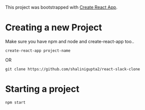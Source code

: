 This project was bootstrapped with [Create React App](https://github.com/facebook/create-react-app).

# Creating a new Project
Make sure you have npm and node and create-react-app too..

```
create-react-app project-name
```

OR

```
git clone https://github.com/shalinigupta2/react-slack-clone
```

# Starting a project
```
npm start
```